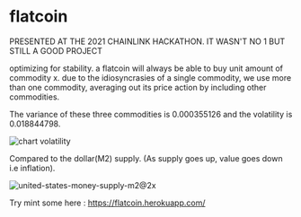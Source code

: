 # flatcoin

PRESENTED AT THE 2021 CHAINLINK HACKATHON. IT WASN'T NO 1 BUT STILL A GOOD PROJECT

optimizing for stability. a flatcoin will always be able to buy unit amount of commodity x. due to the idiosyncrasies of a single commodity, we use more than one commodity, averaging out its price action by including other commodities. 

The variance of these three commodities is 0.000355126 and the volatility is 0.018844798. 


![chart volatility](https://user-images.githubusercontent.com/98053458/156132068-160b5417-5a8b-41b4-93bf-a1e78e5e1337.png)


Compared to the dollar(M2) supply. (As supply goes up, value goes down i.e inflation). 

![united-states-money-supply-m2@2x](https://user-images.githubusercontent.com/98053458/156229721-70722861-2305-417d-a3f6-d06553d5ce09.png)

Try mint some here : https://flatcoin.herokuapp.com/
